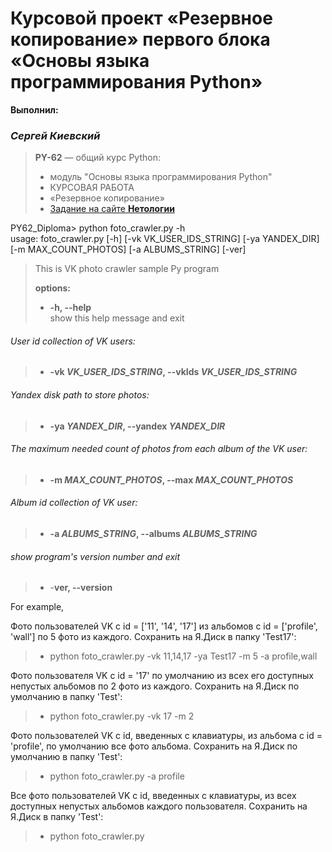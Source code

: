 # Курсовой проект «Резервное копирование» первого блока «Основы языка программирования Python»

**Выполнил:** 
### _Сергей Киевский_

> **PY-62** — общий курс Python: 
> *    модуль "Основы языка программирования Python"
> *    КУРСОВАЯ РАБОТА
> *    «Резервное копирование»
> *    [Задание на сайте **Нетологии**](https://github.com/netology-code/py-diplom-basic)


PY62_Diploma> python foto_crawler.py -h                          
usage: foto_crawler.py [-h] [-vk VK_USER_IDS_STRING] [-ya YANDEX_DIR] [-m MAX_COUNT_PHOTOS] [-a ALBUMS_STRING] [-ver]

> This is VK photo crawler sample Py program
>
> **options:**
> - **-h, --help**            
> show this help message and exit
###### User id collection of VK users:
> - **-vk _VK_USER_IDS_STRING_, --vkIds _VK_USER_IDS_STRING_**
###### Yandex disk path to store photos:
> - **-ya _YANDEX_DIR_, --yandex _YANDEX_DIR_**
###### The maximum needed count of photos from each album of the VK user:
> - **-m _MAX_COUNT_PHOTOS_, --max _MAX_COUNT_PHOTOS_**
###### Album id collection of VK user:
> - **-a _ALBUMS_STRING_, --albums _ALBUMS_STRING_**
###### show program's version number and exit
> - -**ver, --version**

For example,

Фото пользователей VK c id = ['11', '14', '17'] из альбомов с id = ['profile', 'wall'] по 5 фото из каждого. Сохранить на Я.Диск в папку 'Test17':
> - python foto_crawler.py -vk 11,14,17 -ya Test17 -m 5 -a profile,wall

Фото пользователя VK c id = '17' по умолчанию из всех его доступных непустых альбомов по 2 фото из каждого. Сохранить на Я.Диск по умолчанию в папку 'Test':
> - python foto_crawler.py -vk 17 -m 2

Фото пользователей VK c id, введенных с клавиатуры, из альбома с id = 'profile', по умолчанию все фото альбома. Сохранить на Я.Диск по умолчанию в папку 'Test':
> - python foto_crawler.py -a profile

Все фото пользователей VK c id, введенных с клавиатуры, из всех доступных непустых альбомов каждого пользователя. Сохранить на Я.Диск в папку 'Test':
> - python foto_crawler.py
